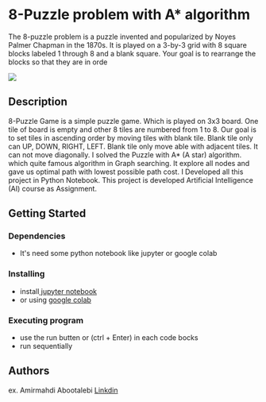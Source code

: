# 8-Puzzle problem with A* algorithm

The 8-puzzle problem is a puzzle invented and popularized by Noyes Palmer Chapman in the 1870s. It is played on a 3-by-3 grid with 8 square blocks labeled 1 through 8 and a blank square. Your goal is to rearrange the blocks so that they are in orde

<img src="https://camo.githubusercontent.com/59b1fbe9a5574e01cb73240f565a1a7cacd63385c81ba0fb74552fb5229c5fae/68747470733a2f2f6d69726f2e6d656469756d2e636f6d2f6d61782f3932342f312a5978655a4a7a666857346b6e354f35774147626b49672e676966">

## Description

8-Puzzle Game is a simple puzzle game. Which is played on 3x3 board. One tile of board is empty and other 8 tiles are numbered from 1 to 8. Our goal is to set tiles in ascending order by moving tiles with blank tile. Blank tile only can UP, DOWN, RIGHT, LEFT. Blank tile only move able with adjacent tiles. It can not move diagonally. I solved the Puzzle with A* (A star) algorithm. which quite famous algorithm in Graph searching. It explore all nodes and gave us optimal path with lowest possible path cost. I Developed all this project in Python Notebook. This project is developed Artificial Intelligence (AI) course as Assignment.

## Getting Started

### Dependencies

* It's need some python notebook like jupyter or google colab

### Installing

* install<a href="https://jupyter.org/"> jupyter notebook</a>
* or using <a href="https://colab.research.google.com/">google colab</a>

### Executing program

* use the run butten or (ctrl + Enter) in each code bocks
* run sequentially

## Authors

ex. Amirmahdi Abootalebi [Linkdin](https://www.linkedin.com/in/amirmahdi-abootalebi/)
